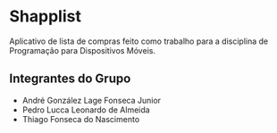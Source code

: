 # Shapplist
Aplicativo de lista de compras feito como trabalho para a disciplina de Programação para Dispositivos Móveis.

## Integrantes do Grupo
+ André González Lage Fonseca Junior
+ Pedro Lucca Leonardo de Almeida
+ Thiago Fonseca do Nascimento
